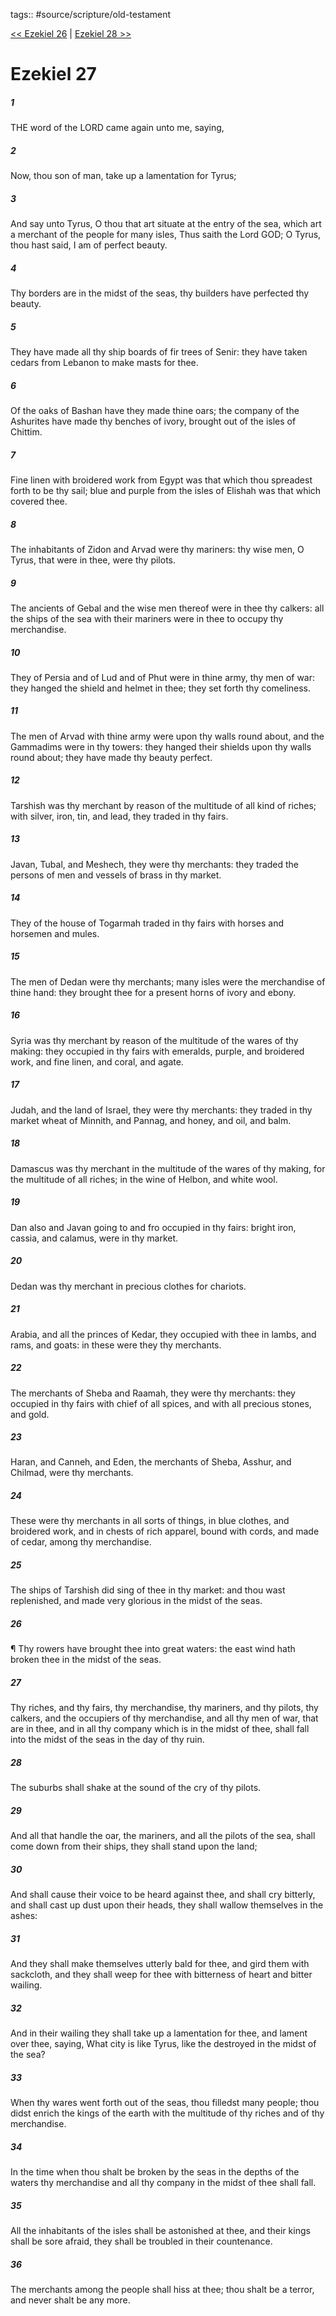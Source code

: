 tags:: #source/scripture/old-testament

[<< Ezekiel 26](/old-testament/26_Ezekiel/Ezekiel_26.md) | [Ezekiel 28 >>](/old-testament/26_Ezekiel/Ezekiel_28.md)

# Ezekiel 27

##### 1

THE word of the LORD came again unto me, saying,

##### 2

Now, thou son of man, take up a lamentation for Tyrus;

##### 3

And say unto Tyrus, O thou that art situate at the entry of the sea, which art a merchant of the people for many isles, Thus saith the Lord GOD; O Tyrus, thou hast said, I am of perfect beauty.

##### 4

Thy borders are in the midst of the seas, thy builders have perfected thy beauty.

##### 5

They have made all thy ship boards of fir trees of Senir: they have taken cedars from Lebanon to make masts for thee.

##### 6

Of the oaks of Bashan have they made thine oars; the company of the Ashurites have made thy benches of ivory, brought out of the isles of Chittim.

##### 7

Fine linen with broidered work from Egypt was that which thou spreadest forth to be thy sail; blue and purple from the isles of Elishah was that which covered thee.

##### 8

The inhabitants of Zidon and Arvad were thy mariners: thy wise men, O Tyrus, that were in thee, were thy pilots.

##### 9

The ancients of Gebal and the wise men thereof were in thee thy calkers: all the ships of the sea with their mariners were in thee to occupy thy merchandise.

##### 10

They of Persia and of Lud and of Phut were in thine army, thy men of war: they hanged the shield and helmet in thee; they set forth thy comeliness.

##### 11

The men of Arvad with thine army were upon thy walls round about, and the Gammadims were in thy towers: they hanged their shields upon thy walls round about; they have made thy beauty perfect.

##### 12

Tarshish was thy merchant by reason of the multitude of all kind of riches; with silver, iron, tin, and lead, they traded in thy fairs.

##### 13

Javan, Tubal, and Meshech, they were thy merchants: they traded the persons of men and vessels of brass in thy market.

##### 14

They of the house of Togarmah traded in thy fairs with horses and horsemen and mules.

##### 15

The men of Dedan were thy merchants; many isles were the merchandise of thine hand: they brought thee for a present horns of ivory and ebony.

##### 16

Syria was thy merchant by reason of the multitude of the wares of thy making: they occupied in thy fairs with emeralds, purple, and broidered work, and fine linen, and coral, and agate.

##### 17

Judah, and the land of Israel, they were thy merchants: they traded in thy market wheat of Minnith, and Pannag, and honey, and oil, and balm.

##### 18

Damascus was thy merchant in the multitude of the wares of thy making, for the multitude of all riches; in the wine of Helbon, and white wool.

##### 19

Dan also and Javan going to and fro occupied in thy fairs: bright iron, cassia, and calamus, were in thy market.

##### 20

Dedan was thy merchant in precious clothes for chariots.

##### 21

Arabia, and all the princes of Kedar, they occupied with thee in lambs, and rams, and goats: in these were they thy merchants.

##### 22

The merchants of Sheba and Raamah, they were thy merchants: they occupied in thy fairs with chief of all spices, and with all precious stones, and gold.

##### 23

Haran, and Canneh, and Eden, the merchants of Sheba, Asshur, and Chilmad, were thy merchants.

##### 24

These were thy merchants in all sorts of things, in blue clothes, and broidered work, and in chests of rich apparel, bound with cords, and made of cedar, among thy merchandise.

##### 25

The ships of Tarshish did sing of thee in thy market: and thou wast replenished, and made very glorious in the midst of the seas.

##### 26

¶ Thy rowers have brought thee into great waters: the east wind hath broken thee in the midst of the seas.

##### 27

Thy riches, and thy fairs, thy merchandise, thy mariners, and thy pilots, thy calkers, and the occupiers of thy merchandise, and all thy men of war, that are in thee, and in all thy company which is in the midst of thee, shall fall into the midst of the seas in the day of thy ruin.

##### 28

The suburbs shall shake at the sound of the cry of thy pilots.

##### 29

And all that handle the oar, the mariners, and all the pilots of the sea, shall come down from their ships, they shall stand upon the land;

##### 30

And shall cause their voice to be heard against thee, and shall cry bitterly, and shall cast up dust upon their heads, they shall wallow themselves in the ashes:

##### 31

And they shall make themselves utterly bald for thee, and gird them with sackcloth, and they shall weep for thee with bitterness of heart and bitter wailing.

##### 32

And in their wailing they shall take up a lamentation for thee, and lament over thee, saying, What city is like Tyrus, like the destroyed in the midst of the sea?

##### 33

When thy wares went forth out of the seas, thou filledst many people; thou didst enrich the kings of the earth with the multitude of thy riches and of thy merchandise.

##### 34

In the time when thou shalt be broken by the seas in the depths of the waters thy merchandise and all thy company in the midst of thee shall fall.

##### 35

All the inhabitants of the isles shall be astonished at thee, and their kings shall be sore afraid, they shall be troubled in their countenance.

##### 36

The merchants among the people shall hiss at thee; thou shalt be a terror, and never shalt be any more.
